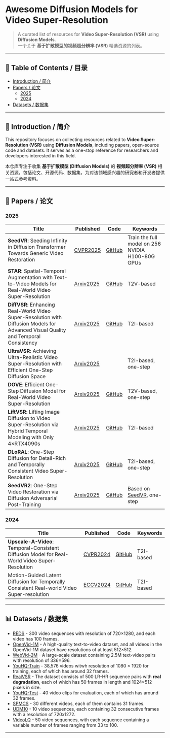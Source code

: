 # Awesome Diffusion Models for Video Super-Resolution

> A curated list of resources for **Video Super-Resolution (VSR)** using **Diffusion Models**.  
> 一个关于 **基于扩散模型的视频超分辨率 (VSR)** 精选资源的列表。
---

## 📖 Table of Contents / 目录
- [Introduction / 简介](#introduction)
- [Papers / 论文](#papers)
  - [2025](#2025-papers)
  - [2024](#2024-papers)
- [Datasets / 数据集](#datasets)
---

<a id="introduction"></a>
## 🌟 Introduction / 简介
This repository focuses on collecting resources related to **Video Super-Resolution (VSR)** using **Diffusion Models**, including papers, open-source code and datasets. It serves as a one-stop reference for researchers and developers interested in this field.

本仓库专注于收集 **基于扩散模型 (Diffusion Models)** 的 **视频超分辨率 (VSR)** 相关资源，包括论文、开源代码、数据集，为对该领域感兴趣的研究者和开发者提供一站式参考资料。

---

<a id="papers"></a>
## 📄 Papers / 论文

<a id="2025-papers"></a>
### 2025
| Title                                                                                 | Published                                             | Code                                                    | Keywords                      |
|---------------------------------------------------------------------------------------|-------------------------------------------------------|---------------------------------------------------------|-------------------------------|
| **SeedVR**: Seeding Infinity in Diffusion Transformer Towards Generic Video Restoration | [CVPR2025](https://arxiv.org/abs/2501.01320) | [GitHub](https://github.com/ByteDance-Seed/SeedVR)      | Train the full model on 256 NVIDIA H100-80G GPUs |
| **STAR**: Spatial-Temporal Augmentation with Text-to-Video Models for Real-World Video Super-Resolution | [Arxiv2025](https://arxiv.org/abs/2501.02976) | [GitHub](https://github.com/NJU-PCALab/STAR)      | T2V-based |
| **DiffVSR**: Enhancing Real-World Video Super-Resolution with Diffusion Models for Advanced Visual Quality and Temporal Consistency | [Arxiv2025](https://arxiv.org/abs/2501.10110v2) | [GitHub](https://xh9998.github.io/DiffVSR-project/)      | T2I-based |
| **UltraVSR**: Achieving Ultra-Realistic Video Super-Resolution with Efficient One-Step Diffusion Space | [Arxiv2025](https://arxiv.org/abs/2505.19958) |      | T2I-based, one-step |
| **DOVE**: Efficient One-Step Diffusion Model for Real-World Video Super-Resolution | [Arxiv2025](https://arxiv.org/abs/2505.16239) |   [GitHub](https://github.com/zhengchen1999/DOVE/)   | T2V-based, one-step |
| **LiftVSR**: Lifting Image Diffusion to Video Super-Resolution via Hybrid Temporal Modeling with Only 4×RTX4090s | [Arxiv2025](https://arxiv.org/abs/2506.08529) |   [GitHub](https://github.com/kopperx/LiftVSR)   | T2I-based |
| **DLoRAL**: One-Step Diffusion for Detail-Rich and Temporally Consistent Video Super-Resolution | [Arxiv2025](https://arxiv.org/pdf/2506.15591) |   [GitHub](https://github.com/yjsunnn/DLoRAL)   | T2I-based, one-step |
| **SeedVR2**: One-Step Video Restoration via Diffusion Adversarial Post-Training | [Arxiv2025](https://arxiv.org/abs/2506.05301) | [GitHub](https://github.com/ByteDance-Seed/SeedVR)      | Based on [SeedVR](https://arxiv.org/abs/2501.01320), one-step |


<a id="2024-papers"></a>
### 2024
| Title                                                                                                  | Published | Code                                                    | Keywords                      |
|--------------------------------------------------------------------------------------------------------|-----------|---------------------------------------------------------|-------------------------------|
| **Upscale-A-Video**: Temporal-Consistent Diffusion Model for Real-World Video Super-Resolution         | [CVPR2024](https://arxiv.org/abs/2312.06640) | [GitHub](https://github.com/sczhou/Upscale-A-Video)     | T2I-based                     |
| Motion-Guided Latent Diffusion for Temporally Consistent Real-world Video Super-resolution             | [ECCV2024](https://arxiv.org/abs/2312.00853) | [GitHub](https://github.com/IanYeung/MGLD-VSR)          | T2I-based                     |

---

<a id="datasets"></a>
## 📊 Datasets / 数据集
- [REDS](https://seungjunnah.github.io/Datasets/reds.html) - 300 video sequences with resolution of 720×1280, and each video has 100 frames.  
- [OpenVid-1M](https://huggingface.co/datasets/nkp37/OpenVid-1M) - A high-quality text-to-video dataset, and all videos in the OpenVid-1M dataset have resolutions of at least 512×512.  
- [WebVid-2M](https://opendatalab.com/OpenDataLab/WebVid-2M) - A large-scale dataset containing 2.5M text-video pairs with resolution of 336×596.
- [YouHQ-Train](https://drive.google.com/file/d/1f8g8gTHzQq-cKt4s94YQXDwJcdjL59lK/view) - 38,576 videos witwh resolution of 1080 × 1920 for training, each of which has around 32 frames.
- [RealVSR](https://github.com/IanYeung/RealVSR) - The dataset consists of 500 LR-HR sequence pairs with **real degradation**, each of which has 50 frames in length and 1024×512 pixels in size.
- [YouHQ-Test](https://drive.google.com/file/d/1rkeBQJMqnRTRDtyLyse4k6Vg2TilvTKC/view) - 40 video clips for evaluation, each of which has around 32 frames.
- [SPMCS](https://github.com/jiangsutx/SPMC_VideoSR) - 30 different videos, each of them contains 31 frames.
- [UDM10](https://drive.google.com/file/d/1G4V4KZZhhfzUlqHiSBBuWyqLyIOvOs0W/edit) - 10 video sequences, each containing 32 consecutive frames with a resolution of 720x1272.
- [VideoLQ](https://drive.google.com/drive/folders/1-1iJRNdqdFZWOnoUU4xG1Z1QhwsGwMDy) - 50 video sequences, with each sequence containing a variable number of frames ranging from 33 to 100.
---

